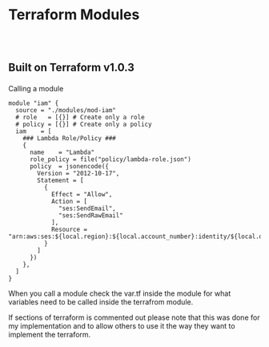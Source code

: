 # Terraform Modules
<h2><br> 

Built on Terraform v1.0.3</h2>

<p>Calling a module

    module "iam" {
      source = "./modules/mod-iam"
      # role   = [{}] # Create only a role
      # policy = [{}] # Create only a policy
      iam    = [
        ### Lambda Role/Policy ###
        {
          name    = "Lambda"
          role_policy = file("policy/lambda-role.json")
          policy  = jsonencode({
            Version = "2012-10-17",
            Statement = [
              {
                Effect = "Allow",
                Action = [
                  "ses:SendEmail",
                  "ses:SendRawEmail"
                ],
                Resource = "arn:aws:ses:${local.region}:${local.account_number}:identity/${local.domainName}"
              }
            ]
          })
        },
      ]
    }

When you call a module check the var.tf inside the module for what variables need to be called inside the terrafrom module.

If sections of terraform is commented out please note that this was done for my implementation and to allow others to use it the way they want to implement the terraform.</p>